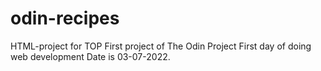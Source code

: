 # odin-recipes
HTML-project for TOP
First project of The Odin Project
First day of doing web development 
Date is 03-07-2022.
